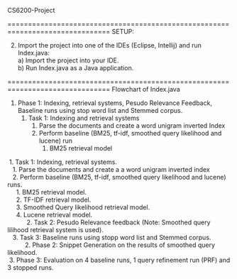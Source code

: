 CS6200-Project 

===============================================================================
SETUP:
  
2) Import the project into one of the IDEs (Eclipse, Intellij) and run Index.java:<br/>
  a) Import the project into your IDE.<br/>
  b) Run Index.java as a Java application.<br/>

===============================================================================
Flowchart of Index.java<br/>
<ol>
  <li>Phase 1: Indexing, retrieval systems, Pesudo Relevance Feedback, Baseline runs using stop word list and Stemmed corpus.
    <ol> 
      <li>Task 1: Indexing and retrieval systems
        <ol>
          <li>Parse the documents and create a word unigram inverted Index</li>
          <li>Perform baseline (BM25, tf-idf, smoothed query likelihood and lucene) run
            <ol>
              <li>BM25 retrieval model</li>
            </ol>
          </li>
        </ol>
      </li>
    </ol>
  </li>
</ol>
  1. Task 1: Indexing, retrieval systems.<br/>
    1. Parse the documents and create a a word unigram inverted index<br/>
    2. Perform baseline (BM25, tf-idf, smoothed query likelihood and lucene) runs.<br/>
      1. BM25 retrieval model.<br/>
      2. TF-IDF retrieval model.<br/>
      3. Smoothed Query likelihood retrieval model.<br/>
      4. Lucene retrieval model.<br/>
        
    2. Task 2: Pesudo Relevance feedback (Note: Smoothed query lilihood retrieval system is used).<br/>
    3. Task 3: Baseline runs using stopp word list and Stemmed corpus.<br/>
    
      	
2. Phase 2: Snippet Generation on the results of smoothed query likelihood.<br/>
  3. Phase 3: Evaluation on 4 baseline runs, 1 query refinement run (PRF) and 3 stopped runs.<br/>
   


